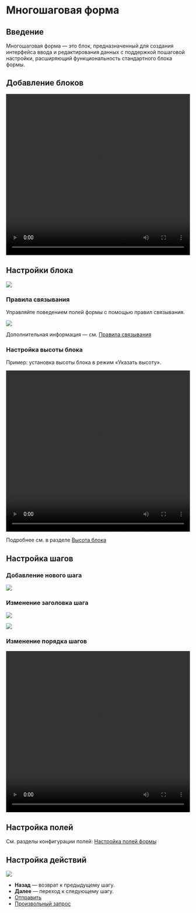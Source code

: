 # Многошаговая форма

<PluginInfo commercial="true" name="block-multi-step-from"></PluginInfo>

## Введение

Многошаговая форма — это блок, предназначенный для создания интерфейса ввода и редактирования данных с поддержкой пошаговой настройки, расширяющий функциональность стандартного блока формы.

## Добавление блоков

<video width="100%" height="440" controls>
  <source src="https://static-docs.nocobase.com/202410281422209.mp4" type="video/mp4">
</video>

## Настройки блока

![](https://static-docs.nocobase.com/202410101717319.png)

### Правила связывания

Управляйте поведением полей формы с помощью правил связывания.

![](https://static-docs.nocobase.com/202410101717884.png)

Дополнительная информация — см. [Правила связывания](/handbook/ui/blocks/block-settings/field-linkage-rule)

### Настройка высоты блока

Пример: установка высоты блока в режим «Указать высоту».

<video width="100%" height="440" controls>
  <source src="https://static-docs.nocobase.com/202410101623290.mp4" type="video/mp4">
</video>

Подробнее см. в разделе [Высота блока](/handbook/ui/blocks/block-settings/block-height)

## Настройка шагов

### Добавление нового шага

![](https://static-docs.nocobase.com/202410101718482.png)

### Изменение заголовка шага

![](https://static-docs.nocobase.com/202410101718755.png)

![](https://static-docs.nocobase.com/202410101718413.png)

### Изменение порядка шагов

<video width="100%" height="440" controls>
  <source src="https://static-docs.nocobase.com/202410101633487.mp4" type="video/mp4">
</video>

## Настройка полей

См. разделы конфигурации полей: [Настройка полей формы](/handbook/ui/blocks/data-blocks/form#configure-fields)

## Настройка действий

![](https://static-docs.nocobase.com/202410101719893.png)

- **Назад** — возврат к предыдущему шагу.
- **Далее** — переход к следующему шагу.
- [Отправить](/handbook/ui/actions/types/submit)
- [Произвольный запрос](/handbook/action-custom-request)
